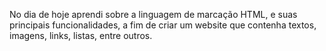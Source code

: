 No dia de hoje aprendi sobre a linguagem de marcação HTML, e suas principais funcionalidades, a fim de criar um website que contenha textos, imagens, links, listas, entre outros.
